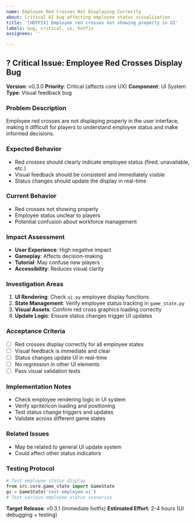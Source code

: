 ```yaml
---
name: Employee Red Crosses Not Displaying Correctly
about: Critical UI bug affecting employee status visualization
title: '[HOTFIX] Employee red crosses not showing properly in UI'
labels: bug, critical, ui, hotfix
assignees: ''

---
```


## ? Critical Issue: Employee Red Crosses Display Bug

**Version**: v0.3.0
**Priority**: Critical (affects core UX)
**Component**: UI System
**Type**: Visual feedback bug

### Problem Description
Employee red crosses are not displaying properly in the user interface, making it difficult for players to understand employee status and make informed decisions.

### Expected Behavior
- Red crosses should clearly indicate employee status (fired, unavailable, etc.)
- Visual feedback should be consistent and immediately visible
- Status changes should update the display in real-time

### Current Behavior
- Red crosses not showing properly
- Employee status unclear to players
- Potential confusion about workforce management

### Impact Assessment
- **User Experience**: High negative impact
- **Gameplay**: Affects decision-making
- **Tutorial**: May confuse new players
- **Accessibility**: Reduces visual clarity

### Investigation Areas
1. **UI Rendering**: Check `ui.py` employee display functions
2. **State Management**: Verify employee status tracking in `game_state.py`
3. **Visual Assets**: Confirm red cross graphics loading correctly
4. **Update Logic**: Ensure status changes trigger UI updates

### Acceptance Criteria
- [ ] Red crosses display correctly for all employee states
- [ ] Visual feedback is immediate and clear
- [ ] Status changes update UI in real-time
- [ ] No regression in other UI elements
- [ ] Pass visual validation tests

### Implementation Notes
- Check employee rendering logic in UI system
- Verify sprite/icon loading and positioning
- Test status change triggers and updates
- Validate across different game states

### Related Issues
- May be related to general UI update system
- Could affect other status indicators

### Testing Protocol
```python
# Test employee status display
from src.core.game_state import GameState
gs = GameState('test-employee-ui')
# Test various employee status scenarios
```

**Target Release**: v0.3.1 (immediate hotfix)
**Estimated Effort**: 2-4 hours (UI debugging + testing)
